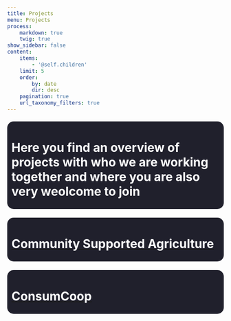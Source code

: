 ```yaml
---
title: Projects
menu: Projects
process:
    markdown: true
    twig: true
show_sidebar: false
content:
    items:
        - '@self.children'
    limit: 5
    order:
        by: date
        dir: desc
    pagination: true
    url_taxonomy_filters: true
---
```


<head>
        <style>
            body{    
                background-attachment: fixed;
            }
            
            a{
            text-decoration: none;
            color: white;
            }
            a:hover{
            color:grey;
            }
            a:active{
            }
            a:visited{
            }
        .container{
                width : 80%;
                margin: auto;
            }
        .list{
            border: 1px #ccc solid;
            }
            .list ul{
               list-style: square;
            }    
        .welcome{
                border-radius: 15px;
                 background-color: #20202c;
                 padding: 5px 10px;
                margin: 20px 0;
                color: white;
            }
            .agreement{
                background-color: #20202c;
                padding: 5px 10px;
                margin: 20px 0;
                color: white;
            }
            h1{
                color: white;
            }
            h2{
                color: white;
            }
            p{
                color: white;
            }
            

</style>
</head>
<div class="welcome">
    <h1> Here you find an overview of projects with who we are working together and where you are also very weolcome to join </h1>
    </div>
<div class="welcome">
   <a href="https://lasalpujarras.fair.coop/en/projects/community-supported-agriculture"> <h1> Community Supported Agriculture </h1> </a>
    </div>
<div class="welcome">
    <a href="https://lasalpujarras.fair.coop/en/projects/consumcoop"> <h1> ConsumCoop </h1> </a>
    </div>
   
    